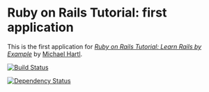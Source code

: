 # Ruby on Rails Tutorial: first application

This is the first application for [*Ruby on Rails Tutorial:
Learn Rails by Example*](http://railstutorial.org/)
by [Michael Hartl](http://michaelhartl.com/).

[![Build Status](https://travis-ci.com/jasnow/rt_first_app.png)](https://travis-ci.com/jasnow/rt_first_app)

[![Dependency Status](https://gemnasium.com/jasnow/rt_first_app.png)](https://gemnasium.com/jasnow/rt_first_app.png)